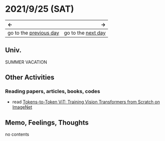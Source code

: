 # 2021/9/25 (SAT)
|←|→|
|:---|---:|
go to the [previous day](./24th.md) | go to the [next day](./26th.md)

## Univ.
SUMMER VACATION

## Other Activities
### Reading papers, articles, books, codes
- read [Tokens-to-Token ViT: Training Vision Transformers from Scratch on ImageNet](https://arxiv.org/abs/2101.11986)

## Memo, Feelings, Thoughts
no contents
